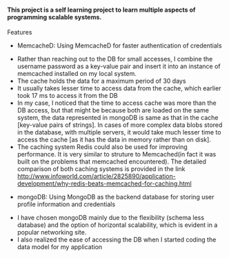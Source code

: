 #### This project is a self learning project to learn multiple aspects of programming scalable systems.  

Features
* MemcacheD: Using MemcacheD for faster authentication of credentials
 - Rather than reaching out to the DB for small accesses, I combine the username password as a key-value pair and insert it into an instance of memcached installed on my local system.
 - The cache holds the data for a maximum period of 30 days
 - It usually takes lesser time to access data from the cache, which earlier took 17 ms to access it from the DB
 - In my case, I noticed that the time to access cache was more than the DB access, but that might be because both are loaded on the same system, the data represented in mongoDB is same as that in the cache [key-value pairs of strings]. In cases of more complex data blobs stored in the database, with multiple servers, it would take much lesser time to access the cache [as it has the data in memory rather than on disk].
 - The caching system Redis could also be used for improving performance. It is very similar to struture to Memcached(in fact it was built on the problems that memcached encountered). The detailed comparison of both caching systems is provided in the link  
http://www.infoworld.com/article/2825890/application-development/why-redis-beats-memcached-for-caching.html
 

* mongoDB: Using MongoDB as the backend database for storing user profile information and credentials
 - I have chosen mongoDB mainly due to the flexibility (schema less database) and the option of horizontal scalability, which is evident in a popular networking site.
 - I also realized the ease of accessing the DB when I started coding the data model for my application
  

